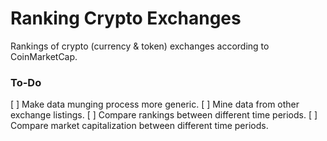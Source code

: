 # Ranking Crypto Exchanges

Rankings of crypto (currency & token) exchanges according to CoinMarketCap.

### To-Do

[ ] Make data munging process more generic.
[ ] Mine data from other exchange listings.
[ ] Compare rankings between different time periods.
[ ] Compare market capitalization between different time periods.
